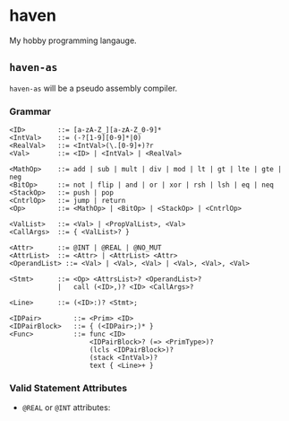 # haven

My hobby programming langauge.

## `haven-as`
`haven-as` will be a pseudo assembly compiler.

### Grammar
```
<ID>        ::= [a-zA-Z_][a-zA-Z_0-9]*
<IntVal>    ::= (-?[1-9][0-9]*|0)
<RealVal>   ::= <IntVal>(\.[0-9]+)?r
<Val>       ::= <ID> | <IntVal> | <RealVal>

<MathOp>    ::= add | sub | mult | div | mod | lt | gt | lte | gte | neg
<BitOp>     ::= not | flip | and | or | xor | rsh | lsh | eq | neq
<StackOp>   ::= push | pop
<CntrlOp>   ::= jump | return
<Op>        ::= <MathOp> | <BitOp> | <StackOp> | <CntrlOp>

<ValList>   ::= <Val> | <PropValList>, <Val>
<CallArgs>  ::= { <ValList>? }

<Attr>      ::= @INT | @REAL | @NO_MUT
<AttrList>  ::= <Attr> | <AttrList> <Attr>
<OperandList> ::= <Val> | <Val>, <Val> | <Val>, <Val>, <Val>

<Stmt>      ::= <Op> <AttrsList>? <OperandList>? 
            |   call (<ID>,)? <ID> <CallArgs>?

<Line>      ::= (<ID>:)? <Stmt>;

<IDPair>        ::= <Prim> <ID>
<IDPairBlock>   ::= { (<IDPair>;)* }
<Func>          ::= func <ID> 
                    <IDPairBlock>? (=> <PrimType>)?
                    (lcls <IDPairBlock>)?
                    (stack <IntVal>)?
                    text { <Line>+ }
```


### Valid Statement Attributes
* `@REAL` or `@INT` attributes:

